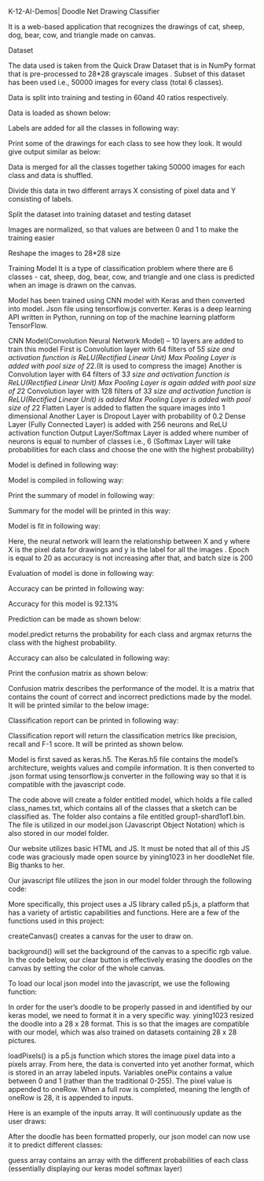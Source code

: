 K-12-AI-Demos| Doodle Net Drawing Classifier

It is a web-based application that recognizes the drawings of cat, sheep, dog, bear, cow, and triangle made on canvas.

Dataset

The data used is taken from the Quick Draw Dataset that is in NumPy format that is pre-processed to 28*28 grayscale images . Subset of this dataset has been used i.e., 50000 images for every class (total 6 classes). 



Data is split into training and testing in 60and 40 ratios respectively.

Data is loaded as shown below:



Labels are added for all the classes in following way:



Print some of the drawings for each class to see how they look. 
It would give output similar as below:



Data is merged for all the classes together taking 50000 images for each class and data is shuffled.



Divide this data in two different arrays X consisting of pixel data and Y consisting of labels.



Split the dataset into training dataset and testing dataset 


Images are normalized, so that values are between 0 and 1 to make the training easier

Reshape the images to 28*28 size


Training Model
 It is a type of classification problem where there are 6 classes - cat, sheep, dog, bear, cow, and triangle and one class is predicted when an image is drawn on the canvas.

Model has been trained using CNN model with Keras and then converted into model. Json file using tensorflow.js converter.
Keras is a deep learning API written in Python, running on top of the machine learning platform TensorFlow. 


CNN Model(Convolution Neural Network Model) – 10 layers are added to train this model
First is Convolution layer with 64 filters of 5*5 size and activation function is ReLU(Rectified Linear Unit)
Max Pooling Layer is added with pool size of 2*2.(It is used to compress the image)
Another is Convolution layer with 64 filters of 3*3 size and activation function is ReLU(Rectified Linear Unit)
Max Pooling Layer is again added with pool size of 2*2
Convolution layer with 128 filters of 3*3 size and activation function is ReLU(Rectified Linear Unit) is added
Max Pooling Layer is added with pool size of 2*2
Flatten Layer is added to flatten the square images into 1 dimensional
Another Layer is Dropout Layer with probability of 0.2
Dense Layer (Fully Connected Layer) is added with 256 neurons and ReLU activation function
Output Layer/Softmax Layer is added where number of neurons is equal to number of classes i.e., 6 (Softmax Layer will take probabilities for each class and choose the one with the highest probability)





Model is defined in following way:



Model is compiled in following way:

Print the summary of model in following way:

Summary for the model will be printed in this way:



Model is fit in following way:

Here, the neural network will learn the relationship between X and y where X is the pixel data for drawings and y is the label for all the images . Epoch is equal to 20 as accuracy is not increasing after that, and batch size is 200


Evaluation of model is done in following way:


Accuracy can be printed in following way:


Accuracy for this model is 92.13%


Prediction can be made as shown below:

model.predict returns the probability for each class and argmax returns the class with the highest probability.

Accuracy can also be calculated in following way:


Print the confusion matrix as shown below:


Confusion matrix describes the performance of the model. It is a matrix that contains the count of correct and incorrect predictions made by the model. It will be printed similar to the below image:

Classification report can be printed in following way:

Classification report will return the classification metrics like precision, recall and F-1 score. It will be printed as shown below.


Model is first saved as keras.h5. The Keras.h5 file contains the model’s architecture, weights values and compile information. 
It is then converted to .json format using tensorflow.js converter in the following way so that it is compatible with the javascript code.


The code above will create a folder entitled model, which holds a file called class_names.txt, which contains all of the classes that a sketch can be classified as. The folder also contains a file entitled group1-shard1of1.bin. The file is utilized in our model.json (Javascript Object Notation) which is also stored in our model folder. 


Our website utilizes basic HTML and JS. It must be noted that all of this JS code was graciously made open source by yining1023 in her doodleNet file. Big thanks to her. 

Our javascript file utilizes the json in our model folder through the following code:



More specifically, this project uses a JS library called p5.js, a platform that has a variety of artistic capabilities and functions. Here are a few of the functions used in this project:

createCanvas() creates a canvas for the user to draw on.


background() will set the background of the canvas to a specific rgb value. In the code below, our clear button is effectively erasing the doodles on the canvas by setting the color of the whole canvas.



To load our local json model into the javascript, we use the following function:


In order for the user’s doodle to be properly passed in and identified by our keras model, we need to format it in a very specific way. yining1023 resized the doodle into a 28 x 28 format. This is so that the images are compatible with our model, which was also trained on datasets containing 28 x 28 pictures.



loadPixels() is a p5.js function which stores the image pixel data into a pixels array. From here, the data is converted into yet another format, which is stored in an array labeled inputs. Variables onePix contains a value between 0 and 1 (rather than the traditional 0-255). The pixel value is appended to oneRow. When a full row is completed, meaning the length of oneRow is 28, it is appended to inputs. 




Here is an example of the inputs array. It will continuously update as the user draws:



After the doodle has been formatted properly, our json model can now use it to predict different classes:




guess array contains an array with the different probabilities of each class (essentially displaying our keras model softmax layer)




